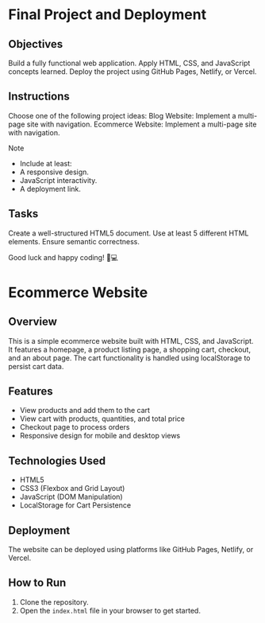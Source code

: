 # Final Project and Deployment

## Objectives
Build a fully functional web application.
Apply HTML, CSS, and JavaScript concepts learned.
Deploy the project using GitHub Pages, Netlify, or Vercel.

## Instructions
Choose one of the following project ideas:
Blog Website: Implement a multi-page site with navigation.
Ecommerce Website: Implement a multi-page site with navigation.

>[!NOTE]
> - Include at least:
> - A responsive design.
> - JavaScript interactivity.
> - A deployment link.

## Tasks

Create a well-structured HTML5 document.
Use at least 5 different HTML elements.
Ensure semantic correctness.

Good luck and happy coding! 🚀💻





# Ecommerce Website

## Overview
This is a simple ecommerce website built with HTML, CSS, and JavaScript. It features a homepage, a product listing page, a shopping cart, checkout, and an about page. The cart functionality is handled using localStorage to persist cart data.

## Features
- View products and add them to the cart
- View cart with products, quantities, and total price
- Checkout page to process orders
- Responsive design for mobile and desktop views

## Technologies Used
- HTML5
- CSS3 (Flexbox and Grid Layout)
- JavaScript (DOM Manipulation)
- LocalStorage for Cart Persistence

## Deployment
The website can be deployed using platforms like GitHub Pages, Netlify, or Vercel.

## How to Run
1. Clone the repository.
2. Open the `index.html` file in your browser to get started.

